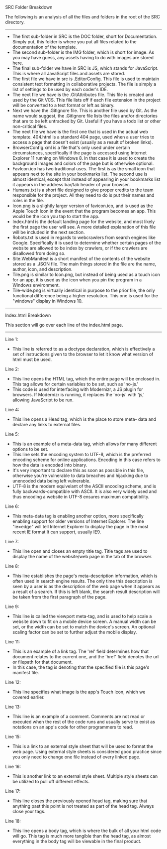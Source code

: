 SRC Folder Breakdown

The following is an analysis of all the files and folders in
the root of the SRC directory.

-------------------------------------------------------------

- The first sub-folder in SRC is the DOC folder, short for
  Documentation.  Simply put, this folder is where you put
  all files related to the documentation of the template.
- The second sub-folder is the IMG folder, which is short for
  image.  As you may have guess, any assets having to do with
  images are stored here.
- The final sub-folder we have in SRC is JS, which stands for 
  JavaScript.  This is where all JavaScript files and assets 
  are stored.
- The first file we have in src is .EditorConfig.  This file
  is used to maintain consistent text formatting in collaborative
  projects.  The file is simply a list of settings to be used 
  by each coder's IDE.
- The next file we have is the .GitAttributes file.  This file
  is created and used by the Git VCS.  This file lists off if
  each file extension in the project will be converted to a 
  text format or left as binary.
- Next we have the .GitIgnore file.  This is another file used
  by Git.  As the name would suggest, the .GitIgnore file lists
  the files and/or directories that are to be left untracked
  by Git.  Useful if you have a todo list or other non-critical
  files.
- The next file we have is the first one that is used in the actual
  web template.  404.html is a standard 404 page, used when a user 
  tries to access a page that doesn't exist (usually as a result of
  broken links).
- BrowserConfig.xml is a file that's only used under certain 
  circumstances, specifically if the page is accessed using 
  Internet Explorer 11 running on Windows 8.  In that case it
  is used to create the background images and colors of the page
  but is otherwise optional.
- FavIcon.ico has two traditional uses.  The first is as the 
  small icon that appears next to the site in your bookmarks 
  list.  The second use is almost identical, except that instead
  of appearing in your bookmarks list it appears in the address bar/tab 
  header of your browser.
- Humans.txt is a short file designed to give proper credits to
  the team responsible for the project.  All they need to do is 
  put their names and roles in the file.
- Icon.png is a slightly larger version of favicon.ico, and is 
  used as the Apple Touch Icon in the event that the program 
  becomes an app.  This would be the icon you tap to start the
  app.
- Index.html is the default landing page for the website, and 
  most likely the first page the user will see.  A more detailed
  explanation of this file will be included in the next section.
- Robots.txt is used in regards to webcrawlers from search engines
  like Google.  Specifically it is used to determine whether
  certain pages of the website are allowed to be index by crawlers,
  or if the crawlers are disallowed from doing so.
- Site.WebManifest is a short manifest of the contents of the
  website stored as a .JSON file.  The main things stored in 
  the file are the name, author, icon, and description.
- Tile.png is similar to Icon.png, but instead of being used 
  as a touch icon for an app, it is used as the icon when you
  pin the program in a Windows environment.
- Tile-wide.png is virtually identical in purpose to the prior
  file, the only functional difference being a higher resolution.
  This one is used for the "windows" display in Windows 10.
  
--------------------------------------------------------------

Index.html Breakdown

This section will go over each line of the index.html page.

-------------------------------------------------------------

Line 1:

- This line is referred to as a doctype declaration, which is
  effectively a set of instructions given to the browser to let
  it know what version of html must be used.

Line 2:

- This line opens the HTML tag, which the entire page will be 
  enclosed in.  This tag allows for certain variables to be set,
  such as 'no-js.'
- This code is used for interfacing with Modernizr, a JS plugin
  for browsers.  If Modernizr is running, it replaces the 'no-js'
  with 'js,' allowing JavaScript to be run.
  
Line 4:

- This line opens a Head tag, which is the place to store meta-
data and declare any links to external files.

Line 5:

- This is an example of a meta-data tag, which allows for many
  different options to be set.
- This line sets the encoding system to UTF-8, which is the 
  preferred encoding scheme for online applications.  Encoding
  in this case refers to how the data is encoded into binary.
- It's very important to declare this as soon as possible in
  this file, otherwise you're vulnerable to data breaches and 
  hijacking due to unencoded data being left vulnerable.
- UTF-8 is the modern equivelant of the ASCII encoding scheme,
  and is fully backwards-compatible with ASCII.  It is also very
  widely used and thus encoding a website in UTF-8 ensures maximum
  compatibility.

Line 6:

- This meta-data tag is enabling another option, more
  specifically enabling support for older versions of 
  Internet Explorer.  The line "ie=edge" will tell Internet
  Explorer to display the page in the most recent IE format
  It can support, usually IE9.
  
Line 7:

- This line open and closes an empty title tag.  Title tags
  are used to display the name of the website/web page in the
  tab of the browser.
  
Line 8:

- This line establishes the page's meta-description information,
  which is often used in search engine results.  The only time
  this description is seen by a user is as the description of
  the web page when it appears as a result of a search.  If
  this is left blank, the search result description will be
  taken from the first paragraph of the page.
  
Line 9:

- This line is called the viewport meta-tag, and is used to 
  help scale a website down to fit on a mobile device screen.
  A manual width can be set, or the width can be set to match
  the device's screen.  An optional scaling factor can be set
  to further adjust the mobile display.
  
Line 11:

- This is an example of a link tag.  The 'rel' field determines
  how that document relates to the current one, and the 'href'
  field denotes the url or filepath for that document.
- In this case, the tag is denoting that the specified file
  is this page's manifest file.
  
Line 12:

- This line specifies what image is the app's Touch Icon,
  which we covered earlier.
  
Line 13:

- This line is an example of a comment.  Comments are not
  read or executed when the rest of the code runs and usually
  serve to exist as notations on an app's code for other
  programmers to read.
  
Line 15:

- This is a link to an external style sheet that will be used
  to format the web page. Using external style sheets is considered
  good practice since you only need to change one file instead of
  every linked page.
  
Line 16:

- This is another link to an external style sheet.  Multiple
  style sheets can be utilized to pull off different effects.

Line 17: 
- This line closes the previously opened head tag, making sure
  that anything past this point is not treated as part of the 
  head tag.  Always close your tags.

Line 18:

- This line opens a body tag, which is where the bulk of all
  your html code will go.  This tag is much more tangible than
  the head tag, as almost everything in the body tag will be
  viewable in the final product.
